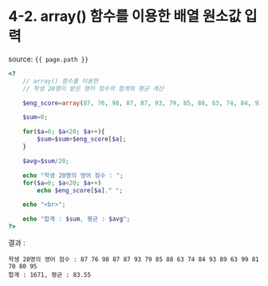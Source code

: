 # 4-2. array() 함수를 이용한 배열 원소값 입력

source: `{{ page.path }}`

```php
<?
	// array() 함수를 이용한
	// 학생 20명이 받은 영어 점수의 합계와 평균 계산

	$eng_score=array(87, 76, 98, 87, 87, 93, 79, 85, 88, 63, 74, 84, 93, 89, 63, 99, 81, 70, 80, 95);

	$sum=0;

	for($a=0; $a<20; $a++){
		$sum=$sum+$eng_score[$a];
	}

	$avg=$sum/20;

	echo "학생 20명의 영어 점수 : ";
	for($a=0; $a<20; $a++)
		echo $eng_score[$a]." ";

	echo "<br>";

	echo "합계 : $sum, 평균 : $avg";
?>
```


결과 :
```
학생 20명의 영어 점수 : 87 76 98 87 87 93 79 85 88 63 74 84 93 89 63 99 81 70 80 95
합계 : 1671, 평균 : 83.55
```
